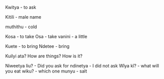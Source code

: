 Kwitya - to ask

Kitili - male name

muthithu - cold

Kosa - to take
Osa - take
vanini - a little

Kuete - to bring
Ndetee - bring

Kuilyi ata? How are things? How is it?

Niweetya liu? - Did you ask for 
ndinetya - I did not ask
Wĩya kĩ? - what will you eat
wiku? - which one
munyu - salt